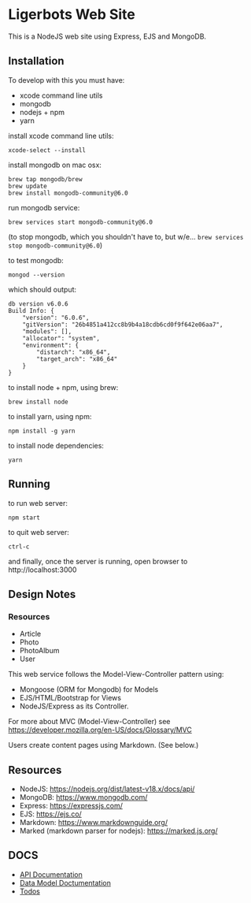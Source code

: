 
# Ligerbots Web Site

This is a NodeJS web site using Express, EJS and MongoDB.
 
## Installation
To develop with this you must have:

- xcode command line utils
- mongodb
- nodejs + npm
- yarn

install xcode command line utils:
```
xcode-select --install
```

install mongodb on mac osx:
```
brew tap mongodb/brew
brew update
brew install mongodb-community@6.0
```

run mongodb service:
```
brew services start mongodb-community@6.0
```

(to stop mongodb, which you shouldn't have to, but w/e... `brew services stop mongodb-community@6.0`)

to test mongodb:
```
mongod --version
```

which should output:
```
db version v6.0.6
Build Info: {
    "version": "6.0.6",
    "gitVersion": "26b4851a412cc8b9b4a18cdb6cd0f9f642e06aa7",
    "modules": [],
    "allocator": "system",
    "environment": {
        "distarch": "x86_64",
        "target_arch": "x86_64"
    }
}
```

to install node + npm, using brew:
```
brew install node
```

to install yarn, using npm:
```
npm install -g yarn 
```

to install node dependencies:
```
yarn
```

## Running

to run web server:
```
npm start
```

to quit web server:
```
ctrl-c
```

and finally, once the server is running, open browser to http://localhost:3000

## Design Notes

### Resources
- Article
- Photo
- PhotoAlbum
- User

This web service follows the Model-View-Controller pattern using:
- Mongoose (ORM for Mongodb) for Models
- EJS/HTML/Bootstrap for Views
- NodeJS/Express as its Controller.

For more about MVC (Model-View-Controller) see https://developer.mozilla.org/en-US/docs/Glossary/MVC

Users create content pages using Markdown. (See below.)

## Resources
- NodeJS: https://nodejs.org/dist/latest-v18.x/docs/api/
- MongoDB: https://www.mongodb.com/
- Express: https://expressjs.com/
- EJS: https://ejs.co/
- Markdown: https://www.markdownguide.org/
- Marked (markdown parser for nodejs): https://marked.js.org/

## DOCS
- [API Documentation](./docs/API.md)
- [Data Model Doctumentation](./docs/DataModel.md)
- [Todos](./docs/TODOS.md)